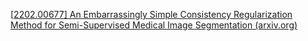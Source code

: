 [[2202.00677\] An Embarrassingly Simple Consistency Regularization Method for Semi-Supervised Medical Image Segmentation (arxiv.org)](https://arxiv.org/abs/2202.00677)